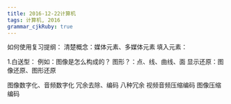 ```yaml
---
title: 2016-12-22计算机
tags: 计算机, 2016
grammar_cjkRuby: true
---
```


如何使用复习提纲：
清楚概念：媒体元素、多媒体元素
填入元素：

1.白送型：
例如：图像是怎么构成的？
图形？：点、线、曲线、面
显示还原：图像还原、图形还原

图像数字化、音频数字化
冗余去除、编码
八种冗余
视频音频压缩编码 图像压缩编码

